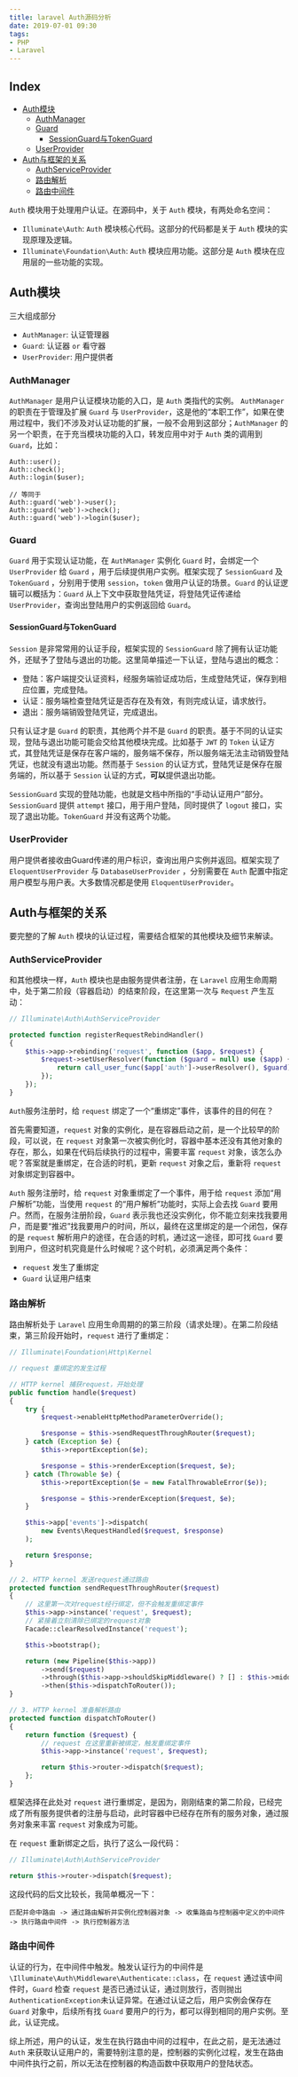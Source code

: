 ```yaml
---
title: laravel Auth源码分析
date: 2019-07-01 09:30
tags:
- PHP
- Laravel
---
```


## Index
 - [Auth模块](#Auth模块)
    - [AuthManager](#AuthManager)
    - [Guard](#Guard)
        - [SessionGuard与TokenGuard](#SessionGuard与TokenGuard)
    - [UserProvider](#UserProvider)
 - [Auth与框架的关系](#Auth与框架的关系)
    - [AuthServiceProvider](#AuthServiceProvider)
    - [路由解析](#路由解析)
    - [路由中间件](#路由中间件)

`Auth` 模块用于处理用户认证。在源码中，关于 `Auth` 模块，有两处命名空间：
 - `Illuminate\Auth`: `Auth` 模块核心代码。这部分的代码都是关于 `Auth` 模块的实现原理及逻辑。
 - `Illuminate\Foundation\Auth`: `Auth` 模块应用功能。这部分是 `Auth` 模块在应用层的一些功能的实现。

## Auth模块
三大组成部分
 - `AuthManager`: 认证管理器
 - `Guard`: 认证器 `or` 看守器
 - `UserProvider`: 用户提供者

### AuthManager
`AuthManager` 是用户认证模块功能的入口，是 `Auth` 类指代的实例。 `AuthManager` 的职责在于管理及扩展 `Guard` 与 `UserProvider`，这是他的“本职工作”，如果在使用过程中，我们不涉及对认证功能的扩展，一般不会用到这部分；`AuthManager` 的另一个职责，在于充当模块功能的入口，转发应用中对于 `Auth` 类的调用到 `Guard`，比如：

```
Auth::user();
Auth::check();
Auth::login($user);

// 等同于
Auth::guard('web')->user();
Auth::guard('web')->check();
Auth::guard('web')->login($user);
```

### Guard
`Guard` 用于实现认证功能，在 `AuthManager` 实例化 `Guard` 时，会绑定一个 `UserProvider` 给 `Guard` ，用于后续提供用户实例。框架实现了 `SessionGuard` 及 `TokenGuard` ，分别用于使用 `session`，`token` 做用户认证的场景。`Guard` 的认证逻辑可以概括为：`Guard` 从上下文中获取登陆凭证，将登陆凭证传递给 `UserProvider`，查询出登陆用户的实例返回给 `Guard`。

#### SessionGuard与TokenGuard
`Session` 是非常常用的认证手段，框架实现的 `SessionGuard` 除了拥有认证功能外，还赋予了登陆与退出的功能。这里简单描述一下认证，登陆与退出的概念：
 - 登陆：客户端提交认证资料，经服务端验证成功后，生成登陆凭证，保存到相应位置，完成登陆。
 - 认证：服务端检查登陆凭证是否存在及有效，有则完成认证，请求放行。
 - 退出：服务端销毁登陆凭证，完成退出。

只有认证才是 `Guard` 的职责，其他两个并不是 `Guard` 的职责。基于不同的认证实现，登陆与退出功能可能会交给其他模块完成。比如基于 `JWT` 的 `Token` 认证方式，其登陆凭证是保存在客户端的，服务端不保存，所以服务端无法主动销毁登陆凭证，也就没有退出功能。然而基于 `Session` 的认证方式，登陆凭证是保存在服务端的，所以基于 `Session` 认证的方式，**可以**提供退出功能。

`SessionGuard` 实现的登陆功能，也就是文档中所指的“手动认证用户”部分。`SessionGuard` 提供 `attempt` 接口，用于用户登陆，同时提供了 `logout` 接口，实现了退出功能。`TokenGuard` 并没有这两个功能。

### UserProvider
用户提供者接收由Guard传递的用户标识，查询出用户实例并返回。框架实现了 `EloquentUserProvider` 与 `DatabaseUserProvider` ，分别需要在 `Auth` 配置中指定用户模型与用户表。大多数情况都是使用 `EloquentUserProvider`。

## Auth与框架的关系
要完整的了解 `Auth` 模块的认证过程，需要结合框架的其他模块及细节来解读。

### AuthServiceProvider
和其他模块一样，`Auth` 模块也是由服务提供者注册，在 `Laravel` 应用生命周期中，处于第二阶段（容器启动）的结束阶段，在这里第一次与 `Request` 产生互动：

```php
// Illuminate\Auth\AuthServiceProvider

protected function registerRequestRebindHandler()
{
    $this->app->rebinding('request', function ($app, $request) {
        $request->setUserResolver(function ($guard = null) use ($app) {
            return call_user_func($app['auth']->userResolver(), $guard);
        });
    });
}
```
`Auth`服务注册时，给 `request` 绑定了一个“重绑定”事件，该事件的目的何在？

首先需要知道，`request` 对象的实例化，是在容器启动之前，是一个比较早的阶段，可以说，在 `request` 对象第一次被实例化时，容器中基本还没有其他对象的存在，那么，如果在代码后续执行的过程中，需要丰富 `request` 对象，该怎么办呢？答案就是重绑定，在合适的时机，更新 `request` 对象之后，重新将 `request` 对象绑定到容器中。

`Auth` 服务注册时，给 `request` 对象重绑定了一个事件，用于给 `request` 添加“用户解析”功能，当使用 `request` 的“用户解析”功能时，实际上会去找 `Guard` 要用户。然而，在服务注册阶段，`Guard` 表示我也还没实例化，你不能立刻来找我要用户，而是要“推迟”找我要用户的时间，所以，最终在这里绑定的是一个闭包，保存的是 `request` 解析用户的途径，在合适的时机，通过这一途径，即可找 `Guard` 要到用户，但这时机究竟是什么时候呢？这个时机，必须满足两个条件：
 - `request` 发生了重绑定
 - `Guard` 认证用户结束

### 路由解析
路由解析处于 `Laravel` 应用生命周期的的第三阶段（请求处理）。在第二阶段结束，第三阶段开始时，`request` 进行了重绑定：

```php
// Illuminate\Foundation\Http\Kernel

// request 重绑定的发生过程

// HTTP kernel 捕获request，开始处理
public function handle($request)
{
    try {
        $request->enableHttpMethodParameterOverride();

        $response = $this->sendRequestThroughRouter($request);
    } catch (Exception $e) {
        $this->reportException($e);

        $response = $this->renderException($request, $e);
    } catch (Throwable $e) {
        $this->reportException($e = new FatalThrowableError($e));

        $response = $this->renderException($request, $e);
    }

    $this->app['events']->dispatch(
        new Events\RequestHandled($request, $response)
    );

    return $response;
}

// 2. HTTP kernel 发送request通过路由
protected function sendRequestThroughRouter($request)
{
    // 这里第一次对request经行绑定，但不会触发重绑定事件
    $this->app->instance('request', $request);
    // 紧接着立刻清除已绑定的request对象
    Facade::clearResolvedInstance('request');

    $this->bootstrap();

    return (new Pipeline($this->app))
        ->send($request)
        ->through($this->app->shouldSkipMiddleware() ? [] : $this->middleware)
        ->then($this->dispatchToRouter());
}

// 3. HTTP kernel 准备解析路由
protected function dispatchToRouter()
{
    return function ($request) {
        // request 在这里重新被绑定，触发重绑定事件
        $this->app->instance('request', $request);

        return $this->router->dispatch($request);
    };
}
```

框架选择在此处对 `request` 进行重绑定，是因为，刚刚结束的第二阶段，已经完成了所有服务提供者的注册与启动，此时容器中已经存在所有的服务对象，通过服务对象来丰富 `request` 对象成为可能。

在 `request` 重新绑定之后，执行了这么一段代码：

```php
// Illuminate\Auth\AuthServiceProvider

return $this->router->dispatch($request);
```

这段代码的后文比较长，我简单概况一下：

```
匹配并命中路由 -> 通过路由解析并实例化控制器对象 -> 收集路由与控制器中定义的中间件 -> 执行路由中间件 -> 执行控制器方法
```

### 路由中间件
认证的行为，在中间件中触发。触发认证行为的中间件是`\Illuminate\Auth\Middleware\Authenticate::class`，在 `request` 通过该中间件时，`Guard` 检查 `request` 是否已通过认证，通过则放行，否则抛出`AuthenticationException`未认证异常。在通过认证之后，用户实例会保存在 `Guard` 对象中，后续所有找 `Guard` 要用户的行为，都可以得到相同的用户实例。至此，认证完成。

综上所述，用户的认证，发生在执行路由中间的过程中，在此之前，是无法通过 `Auth` 来获取认证用户的，需要特别注意的是，控制器的实例化过程，发生在路由中间件执行之前，所以无法在控制器的构造函数中获取用户的登陆状态。
